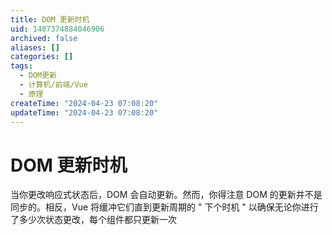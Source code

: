 ```yaml
---
title: DOM 更新时机
uid: 1407374884046906
archived: false
aliases: []
categories: []
tags:
  - DOM更新
  - 计算机/前端/Vue
  - 原理
createTime: "2024-04-23 07:08:20"
updateTime: "2024-04-23 07:08:20"
---
```


# DOM 更新时机

当你更改响应式状态后，DOM 会自动更新。然而，你得注意 DOM 的更新并不是同步的。相反，Vue 将缓冲它们直到更新周期的 " 下个时机 " 以确保无论你进行了多少次状态更改，每个组件都只更新一次

